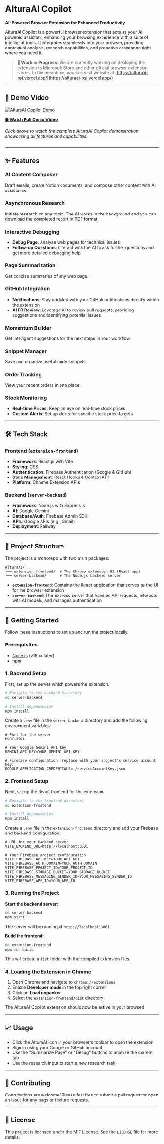 # AlturaAI Copilot

**AI-Powered Browser Extension for Enhanced Productivity**

AlturaAI Copilot is a powerful browser extension that acts as your AI-powered assistant, enhancing your browsing experience with a suite of intelligent tools. It integrates seamlessly into your browser, providing contextual analysis, research capabilities, and proactive assistance right where you need it.

> 🚧 **Work in Progress**: We are currently working on deploying the extension to Microsoft Store and other official browser extension stores. In the meantime, you can visit website at [https://alturaai-psi.vercel.app/](https://alturaai-psi.vercel.app/)

---

## 🎥 Demo Video

[![AlturaAI Copilot Demo](https://img.shields.io/badge/🎬_Watch_Demo-Google_Drive-4285F4?style=for-the-badge&logo=googledrive&logoColor=white)](https://drive.google.com/file/d/1i5VzZx4PJLDl5uP_0rLiBPTNKwr1319H/view?usp=sharing)

**[🎬 Watch Full Demo Video](https://drive.google.com/file/d/1i5VzZx4PJLDl5uP_0rLiBPTNKwr1319H/view?usp=sharing)**

*Click above to watch the complete AlturaAI Copilot demonstration showcasing all features and capabilities.*

---

---

## ✨ Features

### **AI Content Composer**
Draft emails, create Notion documents, and compose other content with AI assistance.

### **Asynchronous Research**
Initiate research on any topic. The AI works in the background and you can download the completed report in PDF format.

### **Interactive Debugging**
- **Debug Page**: Analyze web pages for technical issues
- **Follow-up Questions**: Interact with the AI to ask further questions and get more detailed debugging help

### **Page Summarization**
Get concise summaries of any web page.

### **GitHub Integration**
- **Notifications**: Stay updated with your GitHub notifications directly within the extension
- **AI PR Review**: Leverage AI to review pull requests, providing suggestions and identifying potential issues

### **Momentum Builder**
Get intelligent suggestions for the next steps in your workflow.

### **Snippet Manager**
Save and organize useful code snippets.

### **Order Tracking**
View your recent orders in one place.

### **Stock Monitoring**
- **Real-time Prices**: Keep an eye on real-time stock prices
- **Custom Alerts**: Set up alerts for specific stock price targets

---

## 🛠️ Tech Stack

### **Frontend (`extension-frontend`)**
- **Framework**: React.js with Vite
- **Styling**: CSS
- **Authentication**: Firebase Authentication (Google & GitHub)
- **State Management**: React Hooks & Context API
- **Platform**: Chrome Extension APIs

### **Backend (`server-backend`)**
- **Framework**: Node.js with Express.js
- **AI**: Google Gemini
- **Database/Auth**: Firebase Admin SDK
- **APIs**: Google APIs (e.g., Gmail)
- **Deployment**: Railway

---

## 📂 Project Structure

The project is a monorepo with two main packages:

```
AlturaAI/
├── extension-frontend/  # The Chrome extension UI (React app)
└── server-backend/      # The Node.js backend server
```

- **`extension-frontend`**: Contains the React application that serves as the UI for the browser extension
- **`server-backend`**: The Express server that handles API requests, interacts with AI models, and manages authentication

---

## 🚀 Getting Started

Follow these instructions to set up and run the project locally.

### Prerequisites

- [Node.js](https://nodejs.org/) (v18 or later)
- [npm](https://www.npmjs.com/)

### 1. Backend Setup

First, set up the server which powers the extension.

```bash
# Navigate to the backend directory
cd server-backend

# Install dependencies
npm install
```

Create a `.env` file in the `server-backend` directory and add the following environment variables:

```env
# Port for the server
PORT=3001

# Your Google Gemini API Key
GEMINI_API_KEY=YOUR_GEMINI_API_KEY

# Firebase configuration (replace with your project's service account key)
GOOGLE_APPLICATION_CREDENTIALS=./serviceAccountKey.json
```

### 2. Frontend Setup

Next, set up the React frontend for the extension.

```bash
# Navigate to the frontend directory
cd extension-frontend

# Install dependencies
npm install
```

Create a `.env` file in the `extension-frontend` directory and add your Firebase and backend configuration:

```env
# URL for your backend server
VITE_BACKEND_URL=http://localhost:3001

# Your Firebase project configuration
VITE_FIREBASE_API_KEY=YOUR_API_KEY
VITE_FIREBASE_AUTH_DOMAIN=YOUR_AUTH_DOMAIN
VITE_FIREBASE_PROJECT_ID=YOUR_PROJECT_ID
VITE_FIREBASE_STORAGE_BUCKET=YOUR_STORAGE_BUCKET
VITE_FIREBASE_MESSAGING_SENDER_ID=YOUR_MESSAGING_SENDER_ID
VITE_FIREBASE_APP_ID=YOUR_APP_ID
```

### 3. Running the Project

**Start the backend server:**
```bash
cd server-backend
npm start
```
The server will be running at `http://localhost:3001`.

**Build the frontend:**
```bash
cd extension-frontend
npm run build
```
This will create a `dist` folder with the compiled extension files.

### 4. Loading the Extension in Chrome

1. Open Chrome and navigate to `chrome://extensions`
2. Enable **Developer mode** in the top right corner
3. Click on **Load unpacked**
4. Select the `extension-frontend/dist` directory

The AlturaAI Copilot extension should now be active in your browser!

---

## 📈 Usage

- Click the AlturaAI icon in your browser's toolbar to open the extension
- Sign in using your Google or GitHub account
- Use the "Summarize Page" or "Debug" buttons to analyze the current tab
- Use the research input to start a new research task

---

## 🤝 Contributing

Contributions are welcome! Please feel free to submit a pull request or open an issue for any bugs or feature requests.

---

## 📄 License

This project is licensed under the MIT License. See the `LICENSE` file for more details.
